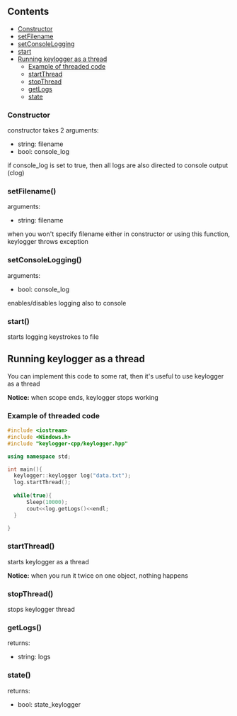 ## Contents
- [Constructor](#Constructor)
- [setFilename](#setFilename())
- [setConsoleLogging](#setConsoleLogging())
- [start](#start)
- [Running keylogger as a thread](#Running-keylogger-as-a-thread)
  - [Example of threaded code](#Example-of-threaded-code)
  - [startThread](#startThread())
  - [stopThread](#stopThread())
  - [getLogs](#getLogs)
  - [state](#state())

### Constructor
constructor takes 2 arguments:
* string: filename
* bool: console_log 

if console_log is set to true, then all logs are also directed to console output (clog)

### setFilename()
arguments:
* string: filename

when you won't specify filename either in constructor or using this function, keylogger throws exception

### setConsoleLogging()
arguments:
* bool: console_log

enables/disables logging also to console

### start()
starts logging keystrokes to file

## Running keylogger as a thread
You can implement this code to some rat, then it's useful to use keylogger as a thread

**Notice:** when scope ends, keylogger stops working

### Example of threaded code
```cpp
#include <iostream>
#include <Windows.h>
#include "keylogger-cpp/keylogger.hpp"

using namespace std;

int main(){
  keylogger::keylogger log("data.txt");
  log.startThread();
  
  while(true){
      Sleep(10000);
      cout<<log.getLogs()<<endl;
  }

}

```

### startThread()
starts keylogger as a thread

**Notice:** when you run it twice on one object, nothing happens 

### stopThread()
stops keylogger thread

### getLogs()
returns:
* string: logs

### state()
returns:
* bool: state_keylogger
